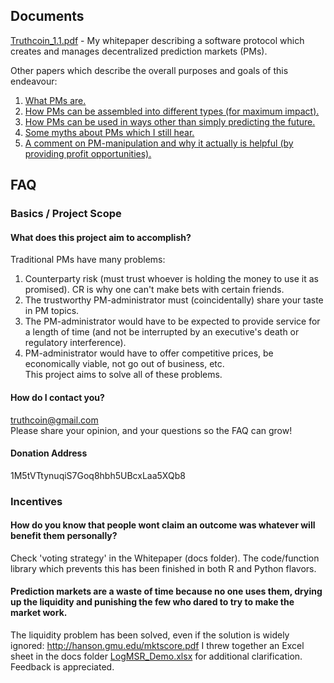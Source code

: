 Documents
------------------------------------------

[Truthcoin_1.1.pdf](https://github.com/psztorc/Truthcoin/raw/master/docs/Truthcoin_1.1.pdf) - My whitepaper describing a software protocol which creates and manages decentralized prediction markets (PMs).  

Other papers which describe the overall purposes and goals of this endeavour:  

1. [What PMs are.](https://github.com/psztorc/Truthcoin/raw/master/docs/1_Purpose.pdf)  
2. [How PMs can be assembled into different types (for maximum impact).](https://github.com/psztorc/Truthcoin/raw/master/docs/2_PM_Types.pdf)  
3. [How PMs can be used in ways other than simply predicting the future.](https://github.com/psztorc/Truthcoin/raw/master/docs/3_PM_Applications.pdf)  
4. [Some myths about PMs which I still hear.](https://github.com/psztorc/Truthcoin/raw/master/docs/4_PM_Myths.pdf)  
5. [A comment on PM-manipulation and why it actually is helpful (by providing profit opportunities).](https://github.com/psztorc/Truthcoin/raw/master/docs/5_PM_Manipulation.pdf)


FAQ
------------------------------------------

### Basics / Project Scope

#### What does this project aim to accomplish?
Traditional PMs have many problems:  
1. Counterparty risk (must trust whoever is holding the money to use it as promised). CR is why one can't make bets with certain friends.
2. The trustworthy PM-administrator must (coincidentally) share your taste in PM topics. 
3. The PM-administrator would have to be expected to provide service for a length of time (and not be interrupted by an executive's death or regulatory interference).
4. PM-administrator would have to offer competitive prices, be economically viable, not go out of business, etc.  
This project aims to solve all of these problems.


#### How do I contact you?
truthcoin@gmail.com  
Please share your opinion, and your questions so the FAQ can grow!

#### Donation Address
1M5tVTtynuqiS7Goq8hbh5UBcxLaa5XQb8


### Incentives
#### How do you know that people wont claim an outcome was whatever will benefit them personally?
Check 'voting strategy' in the Whitepaper (docs folder). The code/function library which prevents this has been finished in both R and Python flavors.


#### Prediction markets are a waste of time because no one uses them, drying up the liquidity and punishing the few who dared to try to make the market work.
The liquidity problem has been solved, even if the solution is widely ignored: http://hanson.gmu.edu/mktscore.pdf
I threw together an Excel sheet in the docs folder [LogMSR_Demo.xlsx](https://github.com/psztorc/Truthcoin/raw/master/docs/LogMSR_Demo.xlsx) for additional clarification. Feedback is appreciated.



